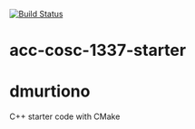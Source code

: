 [![Build Status](https://travis-ci.org/acc-cosc-1337-spring-2020-hl/acc-cosc-1337-spring-2020-dmurtiono.svg?branch=master)](https://travis-ci.org/acc-cosc-1337-spring-2020-hl/acc-cosc-1337-spring-2020-dmurtiono)


# acc-cosc-1337-starter
# dmurtiono
C++ starter code with CMake 
